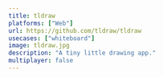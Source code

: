 ```yaml
---
title: tldraw
platforms: ["Web"]
url: https://github.com/tldraw/tldraw
usecases: ["whiteboard"]
image: tldraw.jpg
description: "A tiny little drawing app."
multiplayer: false
---
```

